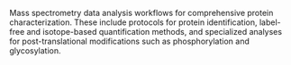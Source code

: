 Mass spectrometry data analysis workflows for comprehensive protein characterization. These include
protocols for protein identification, label-free and isotope-based quantification methods, and
specialized analyses for post-translational modifications such as phosphorylation and glycosylation.
